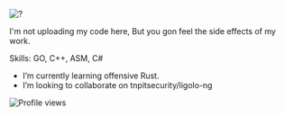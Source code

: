 ![?](https://media.giphy.com/media/2J8jIHqqIr6tW/giphy.gif)

I'm not uploading my code here, But you gon feel the side effects of my work.

Skills: GO, C++, ASM, C#

- I’m currently learning offensive Rust. 
- I’m looking to collaborate on tnpitsecurity/ligolo-ng 

![Profile views](https://gpvc.arturio.dev/rbwdenny)  
